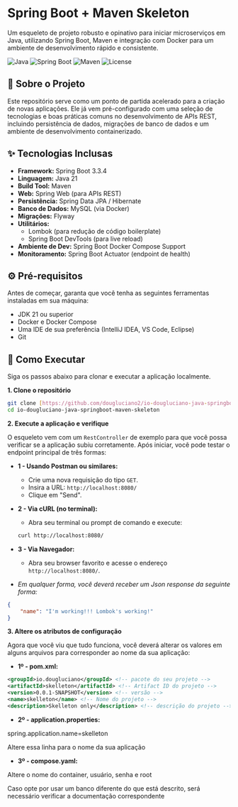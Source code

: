 # Spring Boot + Maven Skeleton

Um esqueleto de projeto robusto e opinativo para iniciar microserviços em Java, utilizando Spring Boot, Maven e integração com Docker para um ambiente de desenvolvimento rápido e consistente.

![Java](https://img.shields.io/badge/Java-21-blue.svg)
![Spring Boot](https://img.shields.io/badge/Spring%20Boot-3.3.4-brightgreen.svg)
![Maven](https://img.shields.io/badge/Maven-4.0.0-critical.svg)
![License](https://img.shields.io/badge/License-MIT-yellow.svg)

## 🚀 Sobre o Projeto

Este repositório serve como um ponto de partida acelerado para a criação de novas aplicações. Ele já vem pré-configurado com uma seleção de tecnologias e boas práticas comuns no desenvolvimento de APIs REST, incluindo persistência de dados, migrações de banco de dados e um ambiente de desenvolvimento containerizado.

## ✨ Tecnologias Inclusas

* **Framework:** Spring Boot 3.3.4
* **Linguagem:** Java 21
* **Build Tool:** Maven
* **Web:** Spring Web (para APIs REST)
* **Persistência:** Spring Data JPA / Hibernate
* **Banco de Dados:** MySQL (via Docker)
* **Migrações:** Flyway
* **Utilitários:**
    * Lombok (para redução de código boilerplate)
    * Spring Boot DevTools (para live reload)
* **Ambiente de Dev:** Spring Boot Docker Compose Support
* **Monitoramento:** Spring Boot Actuator (endpoint de health)

## ⚙️ Pré-requisitos

Antes de começar, garanta que você tenha as seguintes ferramentas instaladas em sua máquina:
* JDK 21 ou superior
* Docker e Docker Compose
* Uma IDE de sua preferência (IntelliJ IDEA, VS Code, Eclipse)
* Git

## 🏁 Como Executar

Siga os passos abaixo para clonar e executar a aplicação localmente.

**1. Clone o repositório**
```bash
git clone [https://github.com/dougluciano2/io-dougluciano-java-springboot-maven-skeleton.git](https://github.com/dougluciano2/io-dougluciano-java-springboot-maven-skeleton.git)
cd io-dougluciano-java-springboot-maven-skeleton
```
**2. Execute a aplicação e verifique**

O esqueleto vem com um `RestController` de exemplo para que você possa verificar se a aplicação subiu corretamente. Após iniciar, você pode testar o endpoint principal de três formas:

* **1 - Usando Postman ou similares:**
    * Crie uma nova requisição do tipo `GET`.
    * Insira a URL: `http://localhost:8080/`
    * Clique em "Send".

* **2 - Via cURL (no terminal):**
    * Abra seu terminal ou prompt de comando e execute:
    ```bash
    curl http://localhost:8080/
    ```
* **3 - Via Navegador:**
    * Abra seu browser favorito e acesse o endereço `http://localhost:8080/`.


* *Em qualquer forma, você deverá receber um Json response da seguinte forma:*

```json
{
    "name": "I'm working!!! Lombok's working!"
}
```

**3. Altere os atributos de configuração**

Agora que você viu que tudo funciona, você deverá alterar os valores em alguns arquivos para corresponder ao nome da sua aplicação:

* **1º - pom.xml:**
```xml
<groupId>io.dougluciano</groupId> <!-- pacote do seu projeto -->
<artifactId>skelleton</artifactId> <!-- Artifact ID do projeto -->
<version>0.0.1-SNAPSHOT</version> <!-- versão -->
<name>skelleton</name> <!-- Nome do projeto -->
<description>Skelleton only</description> <!-- descrição do projeto -->
```
* **2º - application.properties:**

spring.application.name=skelleton

Altere essa linha para o nome da sua aplicação

* **3º - compose.yaml:**

Altere o nome do container, usuário, senha e root

Caso opte por usar um banco diferente do que está descrito, será necessário verificar a documentação correspondente

